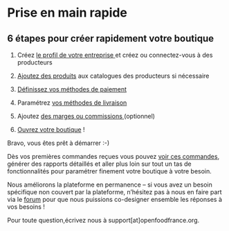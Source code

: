 # Prise en main rapide

## 6 étapes pour créer rapidement votre boutique

1. Créez [le profil de votre entreprise ](fonctionnalites-standards/inscription-et-creation-de-profil.md)et créez ou connectez-vous à des producteurs

2. [Ajoutez des produits](fonctionnalites-standards/produits-1/produits.md) aux catalogues des producteurs si nécessaire

3. [Définissez vos méthodes de paiement](fonctionnalites-standards/mise-en-place-dune-boutique/methodes-de-paiements.md)

4. Paramétrez [vos méthodes de livraison](fonctionnalites-standards/mise-en-place-dune-boutique/types-de-livraisons.md)

5. Ajoutez [des marges ou commissions ](fonctionnalites-standards/mise-en-place-dune-boutique/frais-et-taxes.md)\(optionnel\)

6. [Ouvrez votre boutique](fonctionnalites-standards/mise-en-place-dune-boutique/cycles-de-vente/cycle-de-vente-pour-les-hub.md) !  


Bravo, vous êtes prêt à démarrer :-\)  


Dès vos premières commandes reçues vous pouvez [voir ces commandes](fonctionnalites-standards/commandes/visualisation-des-commandes.md), générer des rapports détaillés et aller plus loin sur tout un tas de fonctionnalités pour paramétrer finement votre boutique à votre besoin.

Nous améliorons la plateforme en permanence – si vous avez un besoin spécifique non couvert par la plateforme, n’hésitez pas à nous en faire part via le [forum](https://forums.openfoodfrance.org/c/utilisationplateforme/nouvelle-fonctionnalite) pour que nous puissions co-designer ensemble les réponses à vos besoins !  


Pour toute question,écrivez nous à support\[at\]openfoodfrance.org.

